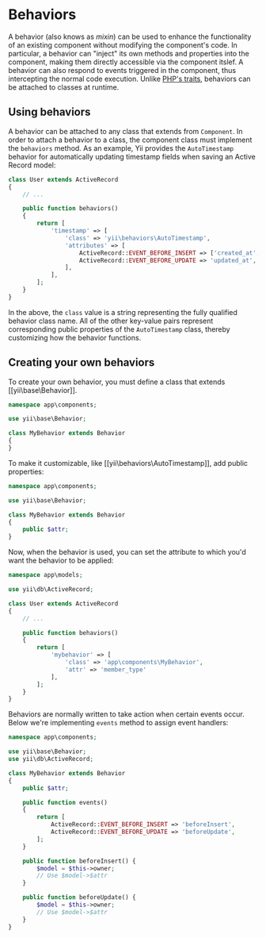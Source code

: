 Behaviors
=========

A behavior (also knows as *mixin*) can be used to enhance the functionality of an existing component without modifying the component's
code. In particular, a behavior can "inject" its own methods and properties into the component, making them directly accessible
via the component itslef. A behavior can also respond to  events triggered in the component, thus intercepting the normal
code execution. Unlike [PHP's traits](http://www.php.net/traits), behaviors can be attached to classes at runtime.

Using behaviors
---------------

A behavior can be attached to any class that extends from `Component`. In order to attach a behavior to a class, the component class must implement the `behaviors`
method. As an example, Yii provides the `AutoTimestamp` behavior for automatically updating timestamp fields when saving an Active Record model:

```php
class User extends ActiveRecord
{
	// ...

	public function behaviors()
	{
		return [
			'timestamp' => [
				'class' => 'yii\behaviors\AutoTimestamp',
				'attributes' => [
					ActiveRecord::EVENT_BEFORE_INSERT => ['created_at', 'updated_at'],
					ActiveRecord::EVENT_BEFORE_UPDATE => 'updated_at',
				],
			],
		];
	}
}
```

In the above, the `class` value is a string representing the fully qualified behavior class name. All of the other key-value pairs represent corresponding public properties of the `AutoTimestamp` class, thereby customizing how the behavior functions.

Creating your own behaviors
---------------------------

To create your own behavior, you must define a class that extends [[yii\base\Behavior]].

```php
namespace app\components;

use yii\base\Behavior;

class MyBehavior extends Behavior
{
}
```

To make it customizable, like [[yii\behaviors\AutoTimestamp]], add public properties:

```php
namespace app\components;

use yii\base\Behavior;

class MyBehavior extends Behavior
{
	public $attr;
}
```

Now, when the behavior is used, you can set the attribute to which you'd want the behavior to be applied:

```php
namespace app\models;

use yii\db\ActiveRecord;

class User extends ActiveRecord
{
	// ...

	public function behaviors()
	{
		return [
			'mybehavior' => [
				'class' => 'app\components\MyBehavior',
				'attr' => 'member_type'
			],
		];
	}
}
```

Behaviors are normally written to take action when certain events occur. Below we're implementing `events` method
to assign event handlers:

```php
namespace app\components;

use yii\base\Behavior;
use yii\db\ActiveRecord;

class MyBehavior extends Behavior
{
	public $attr;

	public function events()
	{
		return [
			ActiveRecord::EVENT_BEFORE_INSERT => 'beforeInsert',
			ActiveRecord::EVENT_BEFORE_UPDATE => 'beforeUpdate',
		];
	}

	public function beforeInsert() {
		$model = $this->owner;
		// Use $model->$attr
	}

	public function beforeUpdate() {
		$model = $this->owner;
		// Use $model->$attr
	}
}
```
